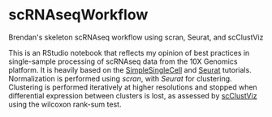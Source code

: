 # scRNAseqWorkflow
Brendan's skeleton scRNAseq workflow using scran, Seurat, and scClustViz

This is an RStudio notebook that reflects my opinion of best practices in single-sample processing of scRNAseq data from the 10X Genomics platform.  It is heavily based on the [SimpleSingleCell](https://bioconductor.org/packages/release/workflows/vignettes/simpleSingleCell/inst/doc/tenx.html) and [Seurat](https://satijalab.org/seurat/v3.1/pbmc3k_tutorial.html) tutorials.  Normalization is performed using *scran*, with *Seurat* for clustering.  Clustering is performed iteratively at higher resolutions and stopped when differential expression between clusters is lost, as assessed by [scClustViz](https://baderlab.github.io/scClustViz/) using the wilcoxon rank-sum test.
